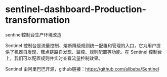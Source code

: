 # sentinel-dashboard-Production-transformation
sentinel控制台生产环境改造

Sentinel 控制台是流量控制、熔断降级规则统一配置和管理的入口，它为用户提供了机器自发现、簇点链路自发现、监控、规则配置等功能。在 Sentinel 控制台上，我们可以配置规则并实时查看流量控制效果。

Sentinel 由阿里巴巴开源，github链接：https://github.com/alibaba/Sentinel
